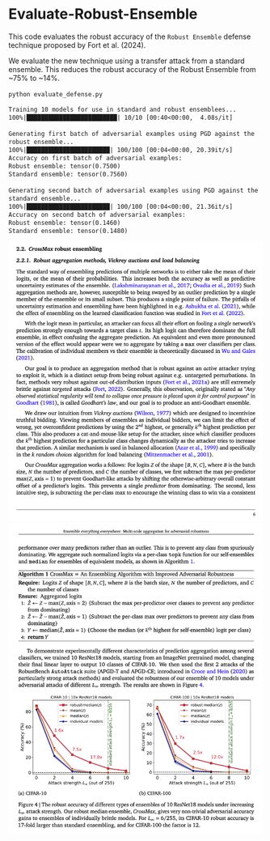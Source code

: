 # Evaluate-Robust-Ensemble

This code evaluates the robust accuracy of the `Robust Ensemble` defense technique proposed by Fort et al. (2024).

We evaluate the new technique using a transfer attack from a standard ensemble. This reduces the
robust accuracy of the Robust Ensemble from ~75% to ~14%.


`python evaluate_defense.py`

```
Training 10 models for use in standard and robust ensemblees...
100%|█████████████████████████| 10/10 [00:40<00:00,  4.08s/it]

Generating first batch of adversarial examples using PGD against the robust ensemble...
100%|███████████████████████| 100/100 [00:04<00:00, 20.39it/s]
Accuracy on first batch of adversarial examples:
Robust ensemble: tensor(0.7500)
Standard ensemble: tensor(0.7560)

Generating second batch of adversarial examples using PGD against the standard ensemble...
100%|███████████████████████| 100/100 [00:04<00:00, 21.36it/s]
Accuracy on second batch of adversarial examples:
Robust ensemble: tensor(0.1460)
Standard ensemble: tensor(0.1480)
```

![](imgs/fort2024a.png)
![](imgs/fort2024b.png)


